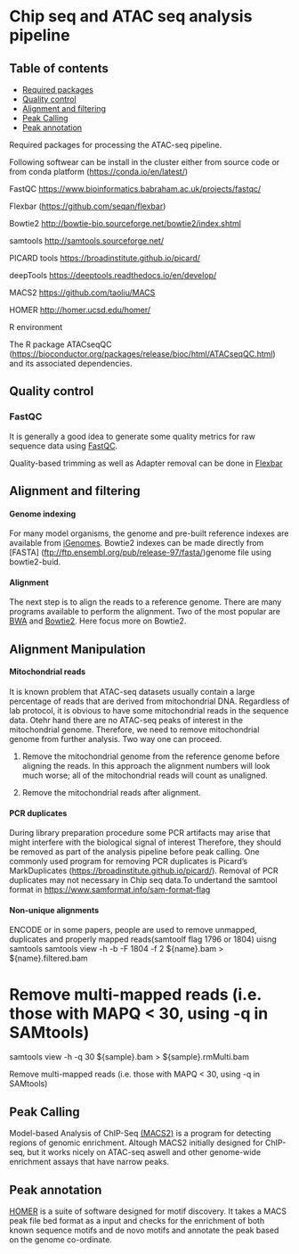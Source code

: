 
# Chip seq and ATAC seq analysis pipeline



## Table of contents
* [Required packages](#QRequired-packages)
* [Quality control](#Quality-control)
* [Alignment and filtering](#Alignment-filtering )
* [Peak Calling](#Peak-Calling)
* [Peak annotation](#peak-annotation)

Required packages for processing the ATAC-seq pipeline.

Following softwear can be install in the cluster either from source code or from conda platform (https://conda.io/en/latest/) 

FastQC  https://www.bioinformatics.babraham.ac.uk/projects/fastqc/

Flexbar (https://github.com/seqan/flexbar)

Bowtie2  http://bowtie-bio.sourceforge.net/bowtie2/index.shtml

samtools http://samtools.sourceforge.net/

PICARD tools https://broadinstitute.github.io/picard/

deepTools https://deeptools.readthedocs.io/en/develop/

MACS2  https://github.com/taoliu/MACS

HOMER http://homer.ucsd.edu/homer/

R environment 

The R package ATACseqQC (https://bioconductor.org/packages/release/bioc/html/ATACseqQC.html) and its associated dependencies.

## Quality control

### FastQC
It is generally a good idea to generate some quality metrics for raw sequence data using [FastQC]( https://www.bioinformatics.babraham.ac.uk/projects/fastqc/). 

Quality-based trimming as well as Adapter removal can be done in [Flexbar](https://github.com/seqan/flexbar)

## Alignment and filtering 
#### Genome indexing

For many model organisms, the genome and pre-built reference indexes are available from [iGenomes](https://support.illumina.com/sequencing/sequencing_software/igenome.html). Bowtie2 indexes can be made directly from [FASTA] (ftp://ftp.ensembl.org/pub/release-97/fasta/)genome file using bowtie2-buid. 

#### Alignment

The next step is to align the reads to a reference genome. There are many programs available to perform the alignment. Two of the most popular are [BWA](http://bio-bwa.sourceforge.net/bwa.shtml) and [Bowtie2](http://bowtie-bio.sourceforge.net/index.shtml). Here focus more on Bowtie2.

## Alignment Manipulation
#### Mitochondrial reads

It is known problem that ATAC-seq datasets usually contain a large percentage of reads that are derived from mitochondrial DNA.
Regardless of lab protocol, it is obvious to have some mitochondrial reads in the sequence data. Otehr hand there are no ATAC-seq peaks of interest in the mitochondrial genome. Therefore, we need to remove mitochondrial genome from further analysis.
Two way one can proceed.

1. Remove the mitochondrial genome from the reference genome before aligning the reads. In this approach the alignment numbers will look much worse; all of the mitochondrial reads will count as unaligned.

2. Remove the mitochondrial reads after alignment. 

#### PCR duplicates

During library preparation procedure some PCR artifacts may arise that might interfere with the biological signal of interest 
Therefore, they should be removed as part of the analysis pipeline before peak calling. 
One commonly used program for removing PCR duplicates is Picard’s MarkDuplicates (https://broadinstitute.github.io/picard/). Removal of PCR duplicates may not necessary in Chip seq data.To undertand the samtool format in https://www.samformat.info/sam-format-flag

#### Non-unique alignments

ENCODE or in some papers, people are used to remove unmapped, duplicates and properly mapped reads(samtoolf flag 1796 or 1804) uisng samtools
samtools view -h -b -F 1804 -f 2 ${name}.bam > ${name}.filtered.bam
# Remove multi-mapped reads (i.e. those with MAPQ < 30, using -q in SAMtools)
samtools view -h -q 30 ${sample}.bam > ${sample}.rmMulti.bam

Remove multi-mapped reads (i.e. those with MAPQ < 30, using -q in SAMtools)
## Peak Calling
Model-based Analysis of ChIP-Seq [(MACS2)](http://liulab.dfci.harvard.edu/MACS/index.html) is a program for detecting regions of genomic enrichment. Altough MACS2 initially designed for  ChIP-seq, but it works nicely on ATAC-seq aswell and other genome-wide enrichment assays that have narrow peaks. 

## Peak annotation
[HOMER](http://homer.ucsd.edu/homer/index.html) is a suite of software designed for motif discovery. It takes a MACS peak file bed format as a input and checks for the enrichment of both known sequence motifs and de novo motifs and annotate the peak based on the genome co-ordinate.
